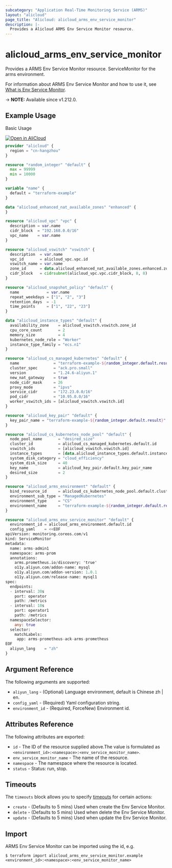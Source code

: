 ```yaml
---
subcategory: "Application Real-Time Monitoring Service (ARMS)"
layout: "alicloud"
page_title: "Alicloud: alicloud_arms_env_service_monitor"
description: |-
  Provides a Alicloud ARMS Env Service Monitor resource.
---
```


# alicloud_arms_env_service_monitor

Provides a ARMS Env Service Monitor resource. ServiceMonitor for the arms environment.

For information about ARMS Env Service Monitor and how to use it, see [What is Env Service Monitor](https://www.alibabacloud.com/help/en/arms/developer-reference/api-arms-2019-08-08-createenvservicemonitor).

-> **NOTE:** Available since v1.212.0.

## Example Usage

Basic Usage

<div style="display: block;margin-bottom: 40px;"><div class="oics-button" style="float: right;position: absolute;margin-bottom: 10px;">
  <a href="https://api.aliyun.com/api-tools/terraform?resource=alicloud_arms_env_service_monitor&exampleId=a9da481e-6ba5-e641-eed5-ad7295a764a69ef30be4&activeTab=example&spm=docs.r.arms_env_service_monitor.0.a9da481e6b&intl_lang=EN_US" target="_blank">
    <img alt="Open in AliCloud" src="https://img.alicdn.com/imgextra/i1/O1CN01hjjqXv1uYUlY56FyX_!!6000000006049-55-tps-254-36.svg" style="max-height: 44px; max-width: 100%;">
  </a>
</div></div>

```terraform
provider "alicloud" {
  region = "cn-hangzhou"
}

resource "random_integer" "default" {
  max = 99999
  min = 10000
}

variable "name" {
  default = "terraform-example"
}

data "alicloud_enhanced_nat_available_zones" "enhanced" {
}

resource "alicloud_vpc" "vpc" {
  description = var.name
  cidr_block  = "192.168.0.0/16"
  vpc_name    = var.name
}

resource "alicloud_vswitch" "vswitch" {
  description  = var.name
  vpc_id       = alicloud_vpc.vpc.id
  vswitch_name = var.name
  zone_id      = data.alicloud_enhanced_nat_available_zones.enhanced.zones.0.zone_id
  cidr_block   = cidrsubnet(alicloud_vpc.vpc.cidr_block, 8, 8)
}

resource "alicloud_snapshot_policy" "default" {
  name            = var.name
  repeat_weekdays = ["1", "2", "3"]
  retention_days  = -1
  time_points     = ["1", "22", "23"]
}

data "alicloud_instance_types" "default" {
  availability_zone    = alicloud_vswitch.vswitch.zone_id
  cpu_core_count       = 2
  memory_size          = 4
  kubernetes_node_role = "Worker"
  instance_type_family = "ecs.n1"
}

resource "alicloud_cs_managed_kubernetes" "default" {
  name               = "terraform-example-${random_integer.default.result}"
  cluster_spec       = "ack.pro.small"
  version            = "1.24.6-aliyun.1"
  new_nat_gateway    = true
  node_cidr_mask     = 26
  proxy_mode         = "ipvs"
  service_cidr       = "172.23.0.0/16"
  pod_cidr           = "10.95.0.0/16"
  worker_vswitch_ids = [alicloud_vswitch.vswitch.id]
}

resource "alicloud_key_pair" "default" {
  key_pair_name = "terraform-example-${random_integer.default.result}"
}

resource "alicloud_cs_kubernetes_node_pool" "default" {
  node_pool_name       = "desired_size"
  cluster_id           = alicloud_cs_managed_kubernetes.default.id
  vswitch_ids          = [alicloud_vswitch.vswitch.id]
  instance_types       = [data.alicloud_instance_types.default.instance_types.0.id]
  system_disk_category = "cloud_efficiency"
  system_disk_size     = 40
  key_name             = alicloud_key_pair.default.key_pair_name
  desired_size         = 2
}

resource "alicloud_arms_environment" "default" {
  bind_resource_id     = alicloud_cs_kubernetes_node_pool.default.cluster_id
  environment_sub_type = "ManagedKubernetes"
  environment_type     = "CS"
  environment_name     = "terraform-example-${random_integer.default.result}"
}

resource "alicloud_arms_env_service_monitor" "default" {
  environment_id = alicloud_arms_environment.default.id
  config_yaml    = <<EOF
apiVersion: monitoring.coreos.com/v1
kind: ServiceMonitor
metadata:
  name: arms-admin1
  namespace: arms-prom
  annotations:
    arms.prometheus.io/discovery: 'true'
    o11y.aliyun.com/addon-name: mysql
    o11y.aliyun.com/addon-version: 1.0.1
    o11y.aliyun.com/release-name: mysql1
spec:
  endpoints:
  - interval: 30s
    port: operator
    path: /metrics
  - interval: 10s
    port: operator1
    path: /metrics
  namespaceSelector:
    any: true
  selector:
    matchLabels:
     app: arms-prometheus-ack-arms-prometheus
EOF
  aliyun_lang    = "zh"
}
```

## Argument Reference

The following arguments are supported:
* `aliyun_lang` - (Optional) Language environment, default is Chinese zh | en.
* `config_yaml` - (Required) Yaml configuration string.
* `environment_id` - (Required, ForceNew) Environment id.

## Attributes Reference

The following attributes are exported:
* `id` - The ID of the resource supplied above.The value is formulated as `<environment_id>:<namespace>:<env_service_monitor_name>`.
* `env_service_monitor_name` - The name of the resource.
* `namespace` - The namespace where the resource is located.
* `status` - Status: run, stop.

## Timeouts

The `timeouts` block allows you to specify [timeouts](https://www.terraform.io/docs/configuration-0-11/resources.html#timeouts) for certain actions:
* `create` - (Defaults to 5 mins) Used when create the Env Service Monitor.
* `delete` - (Defaults to 5 mins) Used when delete the Env Service Monitor.
* `update` - (Defaults to 5 mins) Used when update the Env Service Monitor.

## Import

ARMS Env Service Monitor can be imported using the id, e.g.

```shell
$ terraform import alicloud_arms_env_service_monitor.example <environment_id>:<namespace>:<env_service_monitor_name>
```
